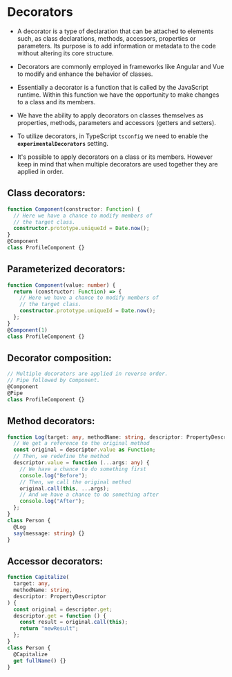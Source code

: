 # Decorators
 - A decorator is a type of declaration that can be attached to elements such, as class declarations, methods, accessors, properties or parameters. Its purpose is to add information or metadata to the code without altering its core structure.

- Decorators are commonly employed in frameworks like Angular and Vue to modify and enhance the behavior of classes.

- Essentially a decorator is a function that is called by the JavaScript runtime. Within this function we have the opportunity to make changes to a class and its members.

- We have the ability to apply decorators on classes themselves as properties, methods, parameters and accessors (getters and setters).

- To utilize decorators, in TypeScript `tsconfig` we need to enable the **`experimentalDecorators`** setting.

- It's possible to apply decorators on a class or its members. However keep in mind that when multiple decorators are used together they are applied in order.

## Class decorators:

```ts
function Component(constructor: Function) {
  // Here we have a chance to modify members of
  // the target class.
  constructor.prototype.uniqueId = Date.now();
}
@Component
class ProfileComponent {}
```

## Parameterized decorators:

```ts
function Component(value: number) {
  return (constructor: Function) => {
    // Here we have a chance to modify members of
    // the target class.
    constructor.prototype.uniqueId = Date.now();
  };
}
@Component(1)
class ProfileComponent {}
```

## Decorator composition:

```ts
// Multiple decorators are applied in reverse order.
// Pipe followed by Component.
@Component
@Pipe
class ProfileComponent {}
```

## Method decorators:

```ts
function Log(target: any, methodName: string, descriptor: PropertyDescriptor) {
  // We get a reference to the original method
  const original = descriptor.value as Function;
  // Then, we redefine the method
  descriptor.value = function (...args: any) {
    // We have a chance to do something first
    console.log("Before");
    // Then, we call the original method
    original.call(this, ...args);
    // And we have a chance to do something after
    console.log("After");
  };
}
class Person {
  @Log
  say(message: string) {}
}
```

## Accessor decorators:

```ts
function Capitalize(
  target: any,
  methodName: string,
  descriptor: PropertyDescriptor
) {
  const original = descriptor.get;
  descriptor.get = function () {
    const result = original.call(this);
    return "newResult";
  };
}
class Person {
  @Capitalize
  get fullName() {}
}
```
